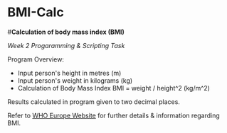 # BMI-Calc

#**Calculation of body mass index (BMI)**

*Week 2 Progaramming & Scripting Task*

Program Overview:
- Input person's height in metres (m)
- Input person's weight in kilograms (kg)
- Calculation of Body Mass Index BMI = weight / height^2 (kg/m^2)

Results calculated in program given to two decimal places.

Refer to [WHO Europe Website](http://www.euro.who.int/en/health-topics/disease-prevention/nutrition/a-healthy-lifestyle/body-mass-index-bmi) for further details & information regarding BMI.
